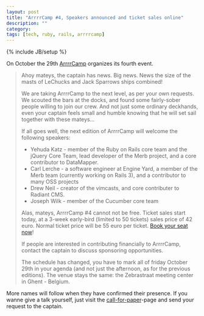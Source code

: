 ```yaml
---
layout: post
title: "ArrrrCamp #4, Speakers announced and ticket sales online"
description: ""
category:
tags: [tech, ruby, rails, arrrrcamp]
---
```

{% include JB/setup %}

On October the 29th [ArrrrCamp](http://arrrrcamp.be/articles/speakers-announced-and-ticket-sale-online) organizes its fourth event.

>Ahoy mateys, the captain has news. Big news. News the size of the masts of LeChucks and Jack Sparrows ships combined!
>
>We are taking ArrrrCamp to the next level, as per your own requests. We scouted the bars at the docks, and found some fairly-sober people willing to join our crew. And not just some ordinary deckhands, even your captain feels small and humble knowing that he will set sail together with these mateys...
>
>If all goes well, the next edition of ArrrrCamp will welcome the following speakers:
>
>* Yehuda Katz - member of the Ruby on Rails core team and the jQuery Core Team, lead developer of the Merb  project, and a core contributor to DataMapper.
>* Carl Lerche - a software engineer at Engine Yard, a member of the Merb team (currently working on Rails 3), and a contributor to many OSS  projects
>* Drew Neil - creator of the vimcasts, and core contributer to Radiant CMS.
>* Joseph Wilk - member of the Cucumber core team
>
>Alas, mateys, ArrrrCamp #4 cannot not be free. Ticket sales start today, at a 3-week early-bird (limited to 50 tickets) sales price of 42 euro. Normal ticket price will be 55 euro per ticket. [Book your seat now](http://fikket.com/arrrrcamp/event/144)!
>
>If people are interested in contributing financially to ArrrrCamp, contact the captain to discuss sponsoring opportunities.
>
>The schedule has changed, you have to mark all of friday October 29th in your agenda (and not just the afternoon, as for the previous editions). The venue stays the same: the Zebrastraat meeting center in Ghent - Belgium.

More names will follow when they have confirmed their presence. If you wanne give a talk yourself, just visit the [call-for-paper](http://http://arrrrcamp.be/speakers/new)-page and send your request to the captain.
